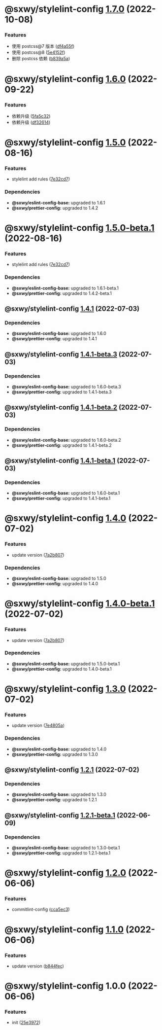 # @sxwy/stylelint-config [1.7.0](https://github.com/sxwy/standard/compare/@sxwy/stylelint-config@1.6.0...@sxwy/stylelint-config@1.7.0) (2022-10-08)


### Features

* 使用 postcss@7 版本 ([df4a55f](https://github.com/sxwy/standard/commit/df4a55fc26fa5055628a414914ea28872cd13cd6))
* 使用 postcss@8 ([5e4152f](https://github.com/sxwy/standard/commit/5e4152ff70ccc8396b229f4e395799c31798bba0))
* 删除 postcss 依赖 ([b839a5a](https://github.com/sxwy/standard/commit/b839a5a6b3c806a49a9f1f06851d8be56c39e31a))

# @sxwy/stylelint-config [1.6.0](https://github.com/sxwy/standard/compare/@sxwy/stylelint-config@1.5.0...@sxwy/stylelint-config@1.6.0) (2022-09-22)


### Features

* 依赖升级 ([5fa5c32](https://github.com/sxwy/standard/commit/5fa5c325a11520856b9af9b3b716b7458cf9bd8b))
* 依赖升级 ([df32614](https://github.com/sxwy/standard/commit/df3261447fbb1ae1348e51da36182293a56bfc96))

# @sxwy/stylelint-config [1.5.0](https://github.com/sxwy/standard/compare/@sxwy/stylelint-config@1.4.1...@sxwy/stylelint-config@1.5.0) (2022-08-16)


### Features

* stylelint add rules ([7e32cd7](https://github.com/sxwy/standard/commit/7e32cd7db3946cc0b2254ea2538b25f298eb27bb))





### Dependencies

* **@sxwy/eslint-config-base:** upgraded to 1.6.1
* **@sxwy/prettier-config:** upgraded to 1.4.2

# @sxwy/stylelint-config [1.5.0-beta.1](https://github.com/sxwy/standard/compare/@sxwy/stylelint-config@1.4.1...@sxwy/stylelint-config@1.5.0-beta.1) (2022-08-16)


### Features

* stylelint add rules ([7e32cd7](https://github.com/sxwy/standard/commit/7e32cd7db3946cc0b2254ea2538b25f298eb27bb))





### Dependencies

* **@sxwy/eslint-config-base:** upgraded to 1.6.1-beta.1
* **@sxwy/prettier-config:** upgraded to 1.4.2-beta.1

## @sxwy/stylelint-config [1.4.1](https://github.com/sxwy/standard/compare/@sxwy/stylelint-config@1.4.0...@sxwy/stylelint-config@1.4.1) (2022-07-03)





### Dependencies

* **@sxwy/eslint-config-base:** upgraded to 1.6.0
* **@sxwy/prettier-config:** upgraded to 1.4.1

## @sxwy/stylelint-config [1.4.1-beta.3](https://github.com/sxwy/standard/compare/@sxwy/stylelint-config@1.4.1-beta.2...@sxwy/stylelint-config@1.4.1-beta.3) (2022-07-03)





### Dependencies

* **@sxwy/eslint-config-base:** upgraded to 1.6.0-beta.3
* **@sxwy/prettier-config:** upgraded to 1.4.1-beta.3

## @sxwy/stylelint-config [1.4.1-beta.2](https://github.com/sxwy/standard/compare/@sxwy/stylelint-config@1.4.1-beta.1...@sxwy/stylelint-config@1.4.1-beta.2) (2022-07-03)





### Dependencies

* **@sxwy/eslint-config-base:** upgraded to 1.6.0-beta.2
* **@sxwy/prettier-config:** upgraded to 1.4.1-beta.2

## @sxwy/stylelint-config [1.4.1-beta.1](https://github.com/sxwy/standard/compare/@sxwy/stylelint-config@1.4.0...@sxwy/stylelint-config@1.4.1-beta.1) (2022-07-03)





### Dependencies

* **@sxwy/eslint-config-base:** upgraded to 1.6.0-beta.1
* **@sxwy/prettier-config:** upgraded to 1.4.1-beta.1

# @sxwy/stylelint-config [1.4.0](https://github.com/sxwy/standard/compare/@sxwy/stylelint-config@1.3.0...@sxwy/stylelint-config@1.4.0) (2022-07-02)


### Features

* update version ([7a2b807](https://github.com/sxwy/standard/commit/7a2b80790c5429888dff064f1feafb748a308f31))





### Dependencies

* **@sxwy/eslint-config-base:** upgraded to 1.5.0
* **@sxwy/prettier-config:** upgraded to 1.4.0

# @sxwy/stylelint-config [1.4.0-beta.1](https://github.com/sxwy/standard/compare/@sxwy/stylelint-config@1.3.0...@sxwy/stylelint-config@1.4.0-beta.1) (2022-07-02)


### Features

* update version ([7a2b807](https://github.com/sxwy/standard/commit/7a2b80790c5429888dff064f1feafb748a308f31))





### Dependencies

* **@sxwy/eslint-config-base:** upgraded to 1.5.0-beta.1
* **@sxwy/prettier-config:** upgraded to 1.4.0-beta.1

# @sxwy/stylelint-config [1.3.0](https://github.com/sxwy/standard/compare/@sxwy/stylelint-config@1.2.1...@sxwy/stylelint-config@1.3.0) (2022-07-02)


### Features

* update version ([7e4805a](https://github.com/sxwy/standard/commit/7e4805ac5bf883932297cf88f796e9735e0f4e2f))





### Dependencies

* **@sxwy/eslint-config-base:** upgraded to 1.4.0
* **@sxwy/prettier-config:** upgraded to 1.3.0

## @sxwy/stylelint-config [1.2.1](https://github.com/sxwy/standard/compare/@sxwy/stylelint-config@1.2.0...@sxwy/stylelint-config@1.2.1) (2022-07-02)

### Dependencies

- **@sxwy/eslint-config-base:** upgraded to 1.3.0
- **@sxwy/prettier-config:** upgraded to 1.2.1

## @sxwy/stylelint-config [1.2.1-beta.1](https://github.com/sxwy/standard/compare/@sxwy/stylelint-config@1.2.0...@sxwy/stylelint-config@1.2.1-beta.1) (2022-06-09)

### Dependencies

- **@sxwy/eslint-config-base:** upgraded to 1.3.0-beta.1
- **@sxwy/prettier-config:** upgraded to 1.2.1-beta.1

# @sxwy/stylelint-config [1.2.0](https://github.com/sxwy/standard/compare/@sxwy/stylelint-config@1.1.0...@sxwy/stylelint-config@1.2.0) (2022-06-06)

### Features

- commitlint-config ([cca5ec3](https://github.com/sxwy/standard/commit/cca5ec343f14d5d666d08681b725c03d3a4277d8))

# @sxwy/stylelint-config [1.1.0](https://github.com/sxwy/standard/compare/@sxwy/stylelint-config@1.0.0...@sxwy/stylelint-config@1.1.0) (2022-06-06)

### Features

- update version ([b844fec](https://github.com/sxwy/standard/commit/b844fec212ea7a6dd8d5d1f056c97adb9d8b31cf))

# @sxwy/stylelint-config 1.0.0 (2022-06-06)

### Features

- init ([25e3972](https://github.com/sxwy/standard/commit/25e3972b65d2b66d1057b4387fd3a2e079a28a92))
